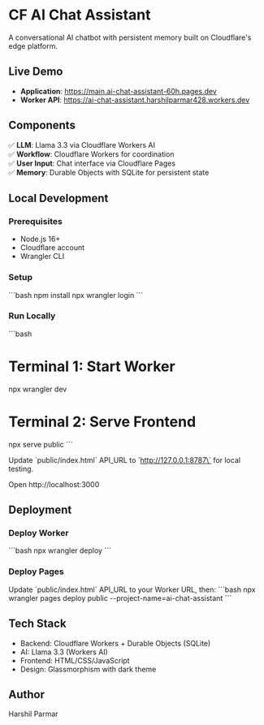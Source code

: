
# CF AI Chat Assistant

A conversational AI chatbot with persistent memory built on Cloudflare's edge platform.

## Live Demo
- **Application**: https://main.ai-chat-assistant-60h.pages.dev
- **Worker API**: https://ai-chat-assistant.harshilparmar428.workers.dev

## Components
✅ **LLM**: Llama 3.3 via Cloudflare Workers AI  
✅ **Workflow**: Cloudflare Workers for coordination  
✅ **User Input**: Chat interface via Cloudflare Pages  
✅ **Memory**: Durable Objects with SQLite for persistent state  

## Local Development

### Prerequisites
- Node.js 16+
- Cloudflare account
- Wrangler CLI

### Setup
\`\`\`bash
npm install
npx wrangler login
\`\`\`

### Run Locally
\`\`\`bash
# Terminal 1: Start Worker
npx wrangler dev

# Terminal 2: Serve Frontend
npx serve public
\`\`\`

Update \`public/index.html\` API_URL to \`http://127.0.0.1:8787\` for local testing.

Open http://localhost:3000

## Deployment

### Deploy Worker
\`\`\`bash
npx wrangler deploy
\`\`\`

### Deploy Pages
Update \`public/index.html\` API_URL to your Worker URL, then:
\`\`\`bash
npx wrangler pages deploy public --project-name=ai-chat-assistant
\`\`\`

## Tech Stack
- Backend: Cloudflare Workers + Durable Objects (SQLite)
- AI: Llama 3.3 (Workers AI)
- Frontend: HTML/CSS/JavaScript
- Design: Glassmorphism with dark theme

## Author
Harshil Parmar